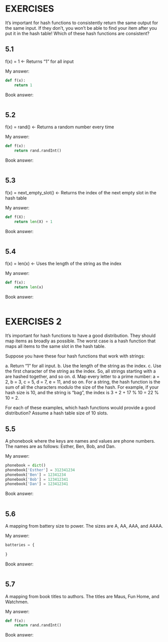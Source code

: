 # EXERCISES

It’s important for hash functions to consistently return the same output for the same input. If they don’t, you won’t be able to find your item after you put it in the hash table!
Which of these hash functions are consistent?

## 5.1
f(x) = 1 <- Returns “1” for all input

My answer:

```python
def f(x):
    return 1
```

Book answer:
```python

```

## 5.2
f(x) = rand() <- Returns a random number every time

My answer:
```python
def f(x):
    return rand.randInt()
```

Book answer:
```python

```

## 5.3
f(x) = next_empty_slot() <- Returns the index of the next empty slot in the hash table

My answer:
```python
def f(X):
    return len(X) + 1
```

Book answer:
```python

```

## 5.4
f(x) = len(x) <- Uses the length of the string as the index

My answer:
```python
def f(x):
    return len(x)
```

Book answer:
```python

```

# EXERCISES 2

It’s important for hash functions to have a good distribution. They should map items as broadly as possible. The worst case is a hash function that maps all items to the same slot in the hash table.

Suppose you have these four hash functions that work with strings:

a. Return “1” for all input.
b. Use the length of the string as the index.
c. Use the first character of the string as the index. So, all strings starting with a are hashed together, and so on.
d. Map every letter to a prime number: a = 2, b = 3, c = 5, d = 7, e = 11, and so on. For a string, the hash function is the sum of all the characters modulo the size of the hash. For example, if your hash size is 10, and the string is “bag”, the index is 3 + 2 + 17 % 10 = 22 % 10 = 2.

For each of these examples, which hash functions would provide a good distribution? Assume a hash table size of 10 slots.

## 5.5
A phonebook where the keys are names and values are phone numbers. The names are as follows: Esther, Ben, Bob, and Dan.

My answer:
```python
phonebook = dict()
phonebook['Esther'] = 312341234
phonebook['Ben'] = 12341234
phonebook['Bob'] = 123412341
phonebook['Dan'] = 123412341
```

Book answer:
```python

```

## 5.6
A mapping from battery size to power. The sizes are A, AA, AAA, and AAAA.

My answer:
```python
batteries = {
    
}
```

Book answer:
```python

```

## 5.7
A mapping from book titles to authors. The titles are Maus, Fun Home, and Watchmen.

My answer:
```python
def f(x):
    return rand.randInt()
```

Book answer:
```python

```